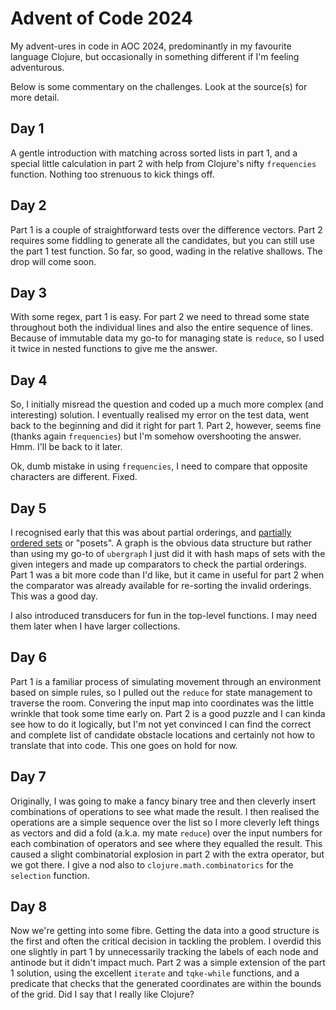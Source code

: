 # Advent of Code 2024

My advent-ures in code in AOC 2024, predominantly in my favourite language Clojure, but occasionally in something different if I'm feeling adventurous.

Below is some commentary on the challenges. Look at the source(s) for more detail.

## Day 1

A gentle introduction with matching across sorted lists in part 1, and a special little calculation in part 2 with help from Clojure's nifty `frequencies` function. Nothing too strenuous to kick things off.

## Day 2

Part 1 is a couple of straightforward tests over the difference vectors. Part 2 requires some fiddling to generate all the candidates, but you can still use the part 1 test function. So far, so good, wading in the relative shallows. The drop will come soon.

## Day 3

With some regex, part 1 is easy. For part 2 we need to thread some state throughout both the individual lines and also the entire sequence of lines. Because of immutable data my go-to for managing state is `reduce`, so I used it twice in nested functions to give me the answer.

## Day 4

So, I initially misread the question and coded up a much more complex (and interesting) solution. I eventually realised my error on the test data, went back to the beginning and did it right for part 1. Part 2, however, seems fine (thanks again `frequencies`) but I'm somehow overshooting the answer. Hmm. I'll be back to it later.

Ok, dumb mistake in using `frequencies`, I need to compare that opposite characters are different. Fixed.

## Day 5

I recognised early that this was about partial orderings, and [partially ordered sets](https://en.wikipedia.org/wiki/Partially_ordered_set) or "posets". A graph is the obvious data structure but rather than using my go-to of `ubergraph` I just did it with hash maps of sets with the given integers and made up comparators to check the partial orderings. Part 1 was a bit more code than I'd like, but it came in useful for part 2 when the comparator was already available for re-sorting the invalid orderings. This was a good day.

I also introduced transducers for fun in the top-level functions. I may need them later when I have larger collections.

## Day 6

Part 1 is a familiar process of simulating movement through an environment based on simple rules, so I pulled out the `reduce` for state management to traverse the room. Convering the input map into coordinates was the little wrinkle that took some time early on. Part 2 is a good puzzle and I can kinda see how to do it logically, but I'm not yet convinced I can find the correct and complete list of candidate obstacle locations and certainly not how to translate that into code. This one goes on hold for now.

## Day 7

Originally, I was going to make a fancy binary tree and then cleverly insert combinations of operations to see what made the result. I then realised the operations are a simple sequence over the list so I more cleverly left things as vectors and did a fold (a.k.a. my mate `reduce`) over the input numbers for each combination of operators and see where they equalled the result. This caused a slight combinatorial explosion in part 2 with the extra operator, but we got there. I give a nod also to `clojure.math.combinatorics` for the `selection` function.

## Day 8

Now we're getting into some fibre. Getting the data into a good structure is the first and often the critical decision in tackling the problem. I overdid this one slightly in part 1 by unnecessarily tracking the labels of each node and antinode but it didn't impact much. Part 2 was a simple extension of the part 1 solution, using the excellent `iterate` and `tqke-while` functions, and a predicate that checks that the generated coordinates are within the bounds of the grid.  Did I say that I really like Clojure?
